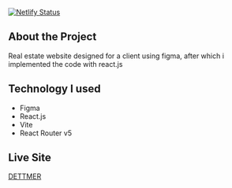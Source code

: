 [![Netlify Status](https://api.netlify.com/api/v1/badges/cd216ae2-8822-4a9b-acb1-1c0a1e754514/deploy-status)](https://app.netlify.com/sites/dettmer/deploys)

## About the Project
Real estate website designed for a client using figma, after which i implemented the code with react.js

## Technology I used
- Figma
- React.js
- Vite
- React Router v5

## Live Site
[DETTMER](https://dettmer.netlify.app)
